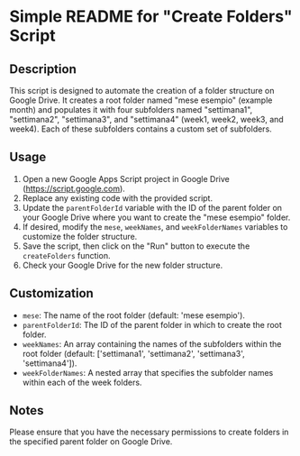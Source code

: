 # Simple README for "Create Folders" Script

## Description
This script is designed to automate the creation of a folder structure on Google Drive. It creates a root folder named "mese esempio" (example month) and populates it with four subfolders named "settimana1", "settimana2", "settimana3", and "settimana4" (week1, week2, week3, and week4). Each of these subfolders contains a custom set of subfolders.

## Usage
1. Open a new Google Apps Script project in Google Drive (https://script.google.com).
2. Replace any existing code with the provided script.
3. Update the `parentFolderId` variable with the ID of the parent folder on your Google Drive where you want to create the "mese esempio" folder.
4. If desired, modify the `mese`, `weekNames`, and `weekFolderNames` variables to customize the folder structure.
5. Save the script, then click on the "Run" button to execute the `createFolders` function.
6. Check your Google Drive for the new folder structure.

## Customization
- `mese`: The name of the root folder (default: 'mese esempio').
- `parentFolderId`: The ID of the parent folder in which to create the root folder.
- `weekNames`: An array containing the names of the subfolders within the root folder (default: ['settimana1', 'settimana2', 'settimana3', 'settimana4']).
- `weekFolderNames`: A nested array that specifies the subfolder names within each of the week folders.

## Notes
Please ensure that you have the necessary permissions to create folders in the specified parent folder on Google Drive.
